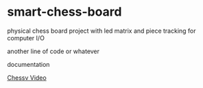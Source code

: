 # smart-chess-board
physical chess board project with led matrix and piece tracking for computer I/O

another line of code 
or whatever

documentation


<a href="https://www.icloud.com/iclouddrive/0c8vzy5ZYtlnNBjTi_IuLpAqg#Chess">Chessv Video</a>
